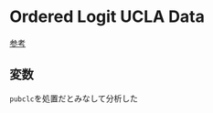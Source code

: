 # Ordered Logit UCLA Data

[参考](http://stats.idre.ucla.edu/r/dae/ordinal-logistic-regression/)

## 変数
`pubclc`を処置だとみなして分析した
